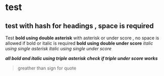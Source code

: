 # test
## test   with hash for headings , space is required
Test
**bold using double asterisk**   with asterisk or under score , no space is allowed if bold or italic is required
__bold using double under score__
*italic using single asterisk*
_italic using single under score_ 

***all bold and italic using triple asterisk***
___check if triple under score works___

> greather than sign for quote
